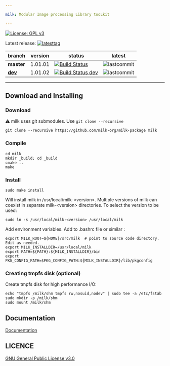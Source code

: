 ```yaml
---

milk: Modular Image processing Library tooLkit

---
```





[![License: GPL v3](https://img.shields.io/badge/License-GPL%20v3-blue.svg)](http://www.gnu.org/licenses/gpl-3.0)

Latest release: [![latesttag](https://img.shields.io/github/tag/milk-org/milk-package.svg)](https://github.com/milk-org/milk-package/tree/master) 

|     branch       |   version             |  status                     | latest        |
|------------------|-----------------------|-----------------------------|---------------|
**master** | 1.01.01 | [![Build Status](https://travis-ci.org/milk-org/milk-package.svg?branch=master)](https://travis-ci.org/milk-org/milk-package) | ![lastcommit](https://img.shields.io/github/last-commit/milk-org/milk-package/master.svg)
[**dev**](https://github.com/milk-org/milk-package/tree/dev) | 1.01.02 | [![Build Status dev](https://travis-ci.org/milk-org/milk-package.svg?branch=dev)](https://travis-ci.org/milk-org/milk-package) | ![lastcommit](https://img.shields.io/github/last-commit/milk-org/milk-package/dev.svg)




---

## Download and Installing 


### Download

&#x26A0;
milk uses git submodules. Use `git clone --recursive`

	git clone --recursive https://github.com/milk-org/milk-package milk


### Compile

	cd milk
	mkdir _build; cd _build
	cmake ..
	make


### Install

	
	sudo make install

Will install milk in /usr/local/milk-&lt;version&gt;. Multiple versions of milk can coexist in separate milk-&lt;version&gt; directories. To select the version to be used:

	sudo ln -s /usr/local/milk-<version> /usr/local/milk

	
Add environment variables. Add to .bashrc file or similar :

	export MILK_ROOT=${HOME}/src/milk  # point to source code directory. Edit as needed.
	export MILK_INSTALLDIR=/usr/local/milk
	export PATH=${PATH}:${MILK_INSTALLDIR}/bin
	export PKG_CONFIG_PATH=$PKG_CONFIG_PATH:${MILK_INSTALLDIR}/lib/pkgconfig



### Creating tmpfs disk (optional)

Create tmpfs disk for high performance I/O:

    echo "tmpfs /milk/shm tmpfs rw,nosuid,nodev" | sudo tee -a /etc/fstab
    sudo mkdir -p /milk/shm
    sudo mount /milk/shm



## Documentation

[Documentation](https://milk-org.github.io/milk-package/)


## LICENCE


[GNU General Public License v3.0]( https://github.com/milk-org/milk/blob/master/LICENCE.txt )
